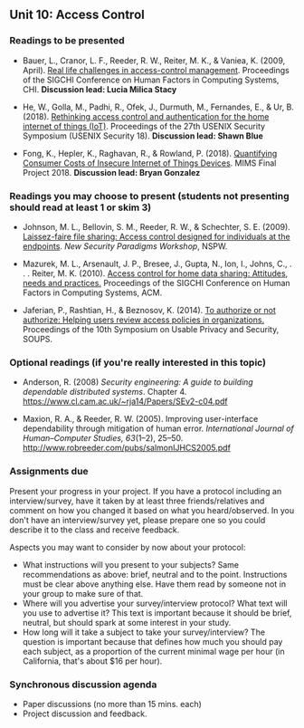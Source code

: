 ## Unit 10: Access Control

### Readings to be presented

- Bauer, L., Cranor, L. F., Reeder, R. W., Reiter, M. K., & Vaniea, K. (2009, April). [Real life challenges in access-control management](https://users.ece.cmu.edu/~lbauer/papers/2009/chi09-management.pdf). Proceedings of the SIGCHI Conference on Human Factors in Computing Systems, CHI.  **Discussion lead: Lucia Milica Stacy**

- He, W., Golla, M., Padhi, R., Ofek, J., Durmuth, M., Fernandes, E., & Ur, B. (2018). [Rethinking access control and authentication for the home internet of things (IoT)](https://www.blaseur.com/papers/usenixsec18.pdf). Proceedings of the 27th USENIX Security Symposium (USENIX Security 18). **Discussion lead: Shawn Blue**

- Fong, K., Hepler, K., Raghavan, R., & Rowland, P. (2018). [Quantifying Consumer Costs of Insecure Internet of Things Devices](https://www.ischool.berkeley.edu/projects/2018/riot-quantifying-consumer-harms). MIMS Final Project 2018. **Discussion lead: Bryan Gonzalez**


### Readings you may choose to present (students not presenting should read at least 1 or skim 3)

- Johnson, M. L., Bellovin, S. M., Reeder, R. W., & Schechter, S. E. (2009). [Laissez-faire file sharing: Access control designed for individuals at the endpoints](https://academiccommons.columbia.edu/doi/10.7916/D8D79J6W/download). *New Security Paradigms Workshop*, NSPW.    

- Mazurek, M. L., Arsenault, J. P., Bresee, J., Gupta, N., Ion, I., Johns, C., . . . Reiter, M. K. (2010). [Access control for home data sharing: Attitudes, needs and practices.](https://users.ece.cmu.edu/~lbauer/papers/2010/chi2010-home-access-control.pdf) Proceedings of the SIGCHI Conference on Human Factors in Computing Systems, ACM.

- Jaferian, P., Rashtian, H., & Beznosov, K. (2014). [To authorize or not authorize: Helping users review access policies in organizations.](https://www.usenix.org/system/files/conference/soups2014/soups14-paper-jaferian.pdf) Proceedings of the 10th Symposium on Usable Privacy and Security, SOUPS.



### Optional readings (if you're really interested in this topic)

- Anderson, R. (2008) *Security engineering: A guide to building dependable distributed systems*. Chapter 4. https://www.cl.cam.ac.uk/~rja14/Papers/SEv2-c04.pdf

- Maxion, R. A., & Reeder, R. W. (2005). Improving user-interface dependability through mitigation of human error. *International Journal of Human–Computer Studies, 63*(1–2), 25–50. http://www.robreeder.com/pubs/salmonIJHCS2005.pdf


### Assignments due
Present your progress in your project. If you have a protocol including an interview/survey, have it taken by at least three friends/relatives and comment on how you changed it based on what you heard/observed. In you don't have an interview/survey yet, please prepare one so you could describe it to the class and receive feedback.

Aspects you may want to consider by now about your protocol:
- What instructions will you present to your subjects? Same recommendations as above: brief, neutral and to the point. Instructions must be clear above anything else. Have them read by someone not in your group to make sure of that.
- Where will you advertise your survey/interview protocol? What text will you use to advertise it? This text is important because it should be brief, neutral, but should spark at some interest in your study.
- How long will it take a subject to take your survey/interview? The question is important because that defines how much you should pay each subject, as a proportion of the current minimal wage per hour (in California, that's about $16 per hour).



### Synchronous discussion agenda
- Paper discussions (no more than 15 mins. each)
- Project discussion and feedback.
